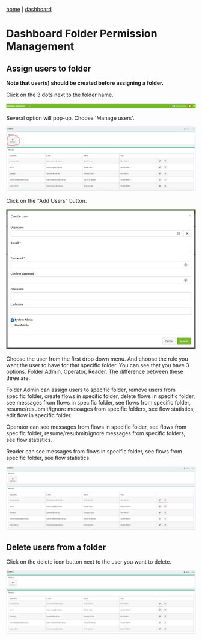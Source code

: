 [home](../README.md) | [dashboard](dashboard.md)

# Dashboard Folder Permission Management

## Assign users to folder

**Note that user(s) should be created before assigning a folder.**

Click on the 3 dots next to the folder name.

![folder1](../images/dashboard/userman_1.JPG)

Several option will pop-up. Choose 'Manage users'.

![folder2](../images/dashboard/userman_2.JPG)

Click on the "Add Users" button.

![folder3](../images/dashboard/userman_3.JPG)

Choose the user from the first drop down menu. And choose the role you want the user to have for that specific folder. You can see that you have 3 options. Folder Admin, Operator, Reader. The difference between these three are.

Folder Admin can assign users to specific folder, remove users from specific folder, create flows in specific folder, delete flows in specific folder, see messages from flows in specific folder, see flows from specific folder, resume/resubmit/ignore messages from specific folders, see flow statistics, edit flow in specific folder.

Operator can see messages from flows in specific folder, see flows from specific folder, resume/resubmit/ignore messages from specific folders, see flow statistics.

Reader can see messages from flows in specific folder, see flows from specific folder, see flow statistics.

![folder3](../images/dashboard/userman_4.JPG)

## Delete users from a folder

Click on the delete icon button next to the user you want to delete.

![folder3](../images/dashboard/userman_5.JPG)
